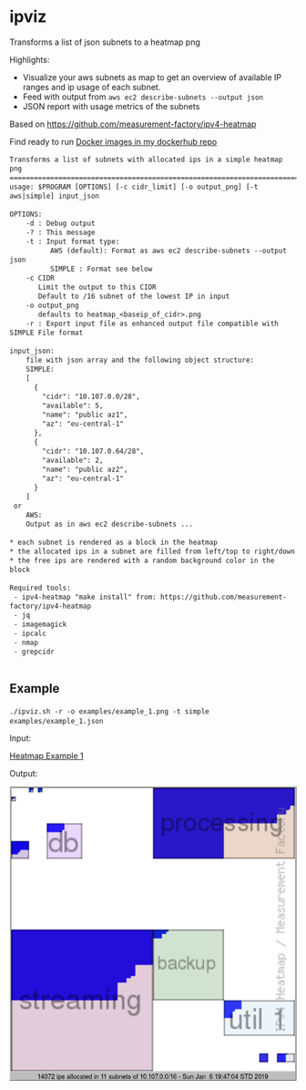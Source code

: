 # ipviz

Transforms a list of json subnets to a heatmap png

Highlights:

* Visualize your aws subnets as map to get an overview of available IP ranges and ip usage of each subnet.
* Feed with output from `aws ec2 describe-subnets --output json`
* JSON report with usage metrics of the subnets

Based on https://github.com/measurement-factory/ipv4-heatmap

Find ready to run [Docker images in my dockerhub repo](https://cloud.docker.com/u/olafrauch/repository/docker/olafrauch/ipviz)


```
Transforms a list of subnets with allocated ips in a simple heatmap png
=======================================================================
usage: $PROGRAM [OPTIONS] [-c cidr_limit] [-o output_png] [-t aws|simple] input_json

OPTIONS:
    -d : Debug output
    -? : This message
    -t : Input format type:
          AWS (default): Format as aws ec2 describe-subnets --output json
          SIMPLE : Format see below
    -c CIDR
       Limit the output to this CIDR
       Default to /16 subnet of the lowest IP in input
    -o output_png
       defaults to heatmap_<baseip_of_cidr>.png
    -r : Export input file as enhanced output file compatible with SIMPLE File format

input_json:
    file with json array and the following object structure:
    SIMPLE:
    [
      {
        "cidr": "10.107.0.0/28",
        "available": 5,
        "name": "public az1",
        "az": "eu-central-1"
      },
      {
        "cidr": "10.107.0.64/28",
        "available": 2,
        "name": "public az2",
        "az": "eu-central-1"
      }
    ]
 or
    AWS:
    Output as in aws ec2 describe-subnets ...

* each subnet is rendered as a block in the heatmap
* the allocated ips in a subnet are filled from left/top to right/down
* the free ips are rendered with a random background color in the block

Required tools:
 - ipv4-heatmap "make install" from: https://github.com/measurement-factory/ipv4-heatmap
 - jq
 - imagemagick
 - ipcalc
 - nmap
 - grepcidr


```

## Example

`./ipviz.sh -r -o examples/example_1.png -t simple examples/example_1.json`

Input:

[Heatmap Example 1](examples/example_1.json)

Output:

![Heatmap Example 1](examples/example_1.png)
